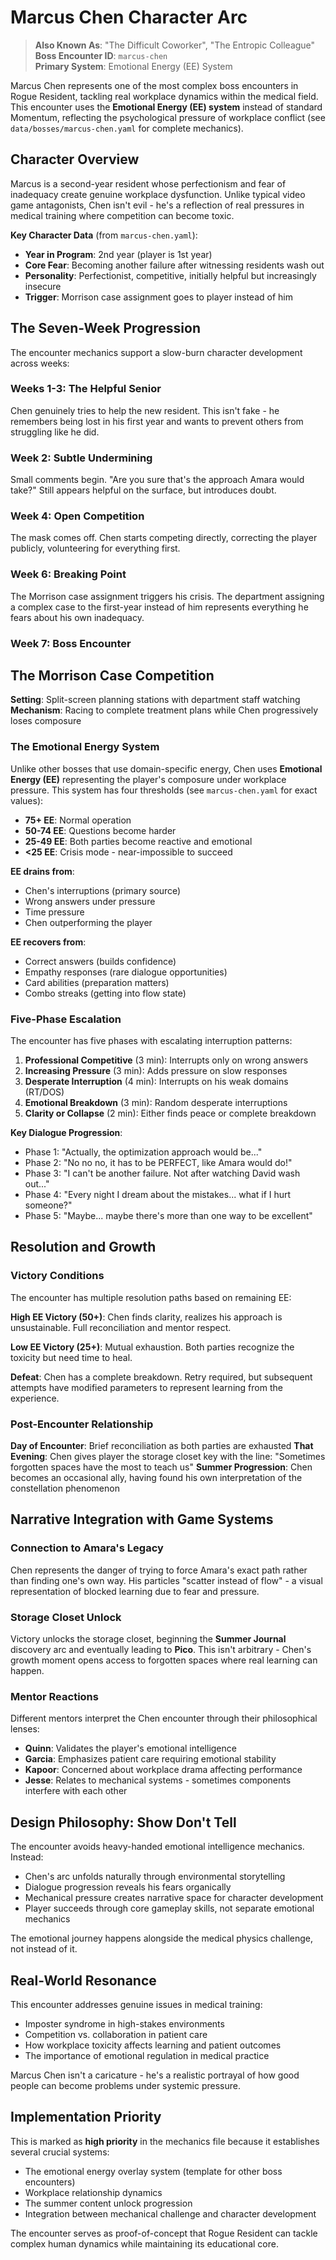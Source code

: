 # Marcus Chen Character Arc

> **Also Known As**: "The Difficult Coworker", "The Entropic Colleague"  
> **Boss Encounter ID**: `marcus-chen`  
> **Primary System**: Emotional Energy (EE) System

Marcus Chen represents one of the most complex boss encounters in Rogue Resident, tackling real workplace dynamics within the medical field. This encounter uses the **Emotional Energy (EE) system** instead of standard Momentum, reflecting the psychological pressure of workplace conflict (see `data/bosses/marcus-chen.yaml` for complete mechanics).

## Character Overview

Marcus is a second-year resident whose perfectionism and fear of inadequacy create genuine workplace dysfunction. Unlike typical video game antagonists, Chen isn't evil - he's a reflection of real pressures in medical training where competition can become toxic.

**Key Character Data** (from `marcus-chen.yaml`):
- **Year in Program**: 2nd year (player is 1st year)
- **Core Fear**: Becoming another failure after witnessing residents wash out
- **Personality**: Perfectionist, competitive, initially helpful but increasingly insecure
- **Trigger**: Morrison case assignment goes to player instead of him

## The Seven-Week Progression

The encounter mechanics support a slow-burn character development across weeks:

### Weeks 1-3: The Helpful Senior
Chen genuinely tries to help the new resident. This isn't fake - he remembers being lost in his first year and wants to prevent others from struggling like he did.

### Week 2: Subtle Undermining
Small comments begin. "Are you sure that's the approach Amara would take?" Still appears helpful on the surface, but introduces doubt.

### Week 4: Open Competition
The mask comes off. Chen starts competing directly, correcting the player publicly, volunteering for everything first.

### Week 6: Breaking Point
The Morrison case assignment triggers his crisis. The department assigning a complex case to the first-year instead of him represents everything he fears about his own inadequacy.

### Week 7: Boss Encounter

## The Morrison Case Competition

**Setting**: Split-screen planning stations with department staff watching
**Mechanism**: Racing to complete treatment plans while Chen progressively loses composure

### The Emotional Energy System

Unlike other bosses that use domain-specific energy, Chen uses **Emotional Energy (EE)** representing the player's composure under workplace pressure. This system has four thresholds (see `marcus-chen.yaml` for exact values):

- **75+ EE**: Normal operation
- **50-74 EE**: Questions become harder  
- **25-49 EE**: Both parties become reactive and emotional
- **<25 EE**: Crisis mode - near-impossible to succeed

**EE drains from**:
- Chen's interruptions (primary source)
- Wrong answers under pressure
- Time pressure
- Chen outperforming the player

**EE recovers from**:
- Correct answers (builds confidence)
- Empathy responses (rare dialogue opportunities)
- Card abilities (preparation matters)
- Combo streaks (getting into flow state)

### Five-Phase Escalation

The encounter has five phases with escalating interruption patterns:

1. **Professional Competitive** (3 min): Interrupts only on wrong answers
2. **Increasing Pressure** (3 min): Adds pressure on slow responses  
3. **Desperate Interruption** (4 min): Interrupts on his weak domains (RT/DOS)
4. **Emotional Breakdown** (3 min): Random desperate interruptions
5. **Clarity or Collapse** (2 min): Either finds peace or complete breakdown

**Key Dialogue Progression**:
- Phase 1: "Actually, the optimization approach would be..."
- Phase 2: "No no no, it has to be PERFECT, like Amara would do!"
- Phase 3: "I can't be another failure. Not after watching David wash out..."
- Phase 4: "Every night I dream about the mistakes... what if I hurt someone?"
- Phase 5: "Maybe... maybe there's more than one way to be excellent"

## Resolution and Growth

### Victory Conditions
The encounter has multiple resolution paths based on remaining EE:

**High EE Victory (50+)**: Chen finds clarity, realizes his approach is unsustainable. Full reconciliation and mentor respect.

**Low EE Victory (25+)**: Mutual exhaustion. Both parties recognize the toxicity but need time to heal.

**Defeat**: Chen has a complete breakdown. Retry required, but subsequent attempts have modified parameters to represent learning from the experience.

### Post-Encounter Relationship

**Day of Encounter**: Brief reconciliation as both parties are exhausted
**That Evening**: Chen gives player the storage closet key with the line: "Sometimes forgotten spaces have the most to teach us"
**Summer Progression**: Chen becomes an occasional ally, having found his own interpretation of the constellation phenomenon

## Narrative Integration with Game Systems

### Connection to Amara's Legacy
Chen represents the danger of trying to force Amara's exact path rather than finding one's own way. His particles "scatter instead of flow" - a visual representation of blocked learning due to fear and pressure.

### Storage Closet Unlock
Victory unlocks the storage closet, beginning the **Summer Journal** discovery arc and eventually leading to **Pico**. This isn't arbitrary - Chen's growth moment opens access to forgotten spaces where real learning can happen.

### Mentor Reactions
Different mentors interpret the Chen encounter through their philosophical lenses:
- **Quinn**: Validates the player's emotional intelligence
- **Garcia**: Emphasizes patient care requiring emotional stability  
- **Kapoor**: Concerned about workplace drama affecting performance
- **Jesse**: Relates to mechanical systems - sometimes components interfere with each other

## Design Philosophy: Show Don't Tell

The encounter avoids heavy-handed emotional intelligence mechanics. Instead:
- Chen's arc unfolds naturally through environmental storytelling
- Dialogue progression reveals his fears organically
- Mechanical pressure creates narrative space for character development
- Player succeeds through core gameplay skills, not separate emotional mechanics

The emotional journey happens alongside the medical physics challenge, not instead of it.

## Real-World Resonance

This encounter addresses genuine issues in medical training:
- Imposter syndrome in high-stakes environments
- Competition vs. collaboration in patient care
- How workplace toxicity affects learning and patient outcomes
- The importance of emotional regulation in medical practice

Marcus Chen isn't a caricature - he's a realistic portrayal of how good people can become problems under systemic pressure.

## Implementation Priority

This is marked as **high priority** in the mechanics file because it establishes several crucial systems:
- The emotional energy overlay system (template for other boss encounters)
- Workplace relationship dynamics
- The summer content unlock progression
- Integration between mechanical challenge and character development

The encounter serves as proof-of-concept that Rogue Resident can tackle complex human dynamics while maintaining its educational core. 